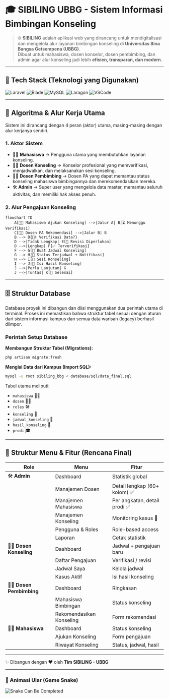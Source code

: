 # 🎓 SIBILING UBBG - Sistem Informasi Bimbingan Konseling

> 🌐 **SIBILING** adalah aplikasi web yang dirancang untuk mendigitalisasi dan mengelola alur layanan bimbingan konseling di **Universitas Bina Bangsa Getsempena (UBBG)**.  
> Dibuat untuk mahasiswa, dosen konselor, dosen pembimbing, dan admin agar alur konseling jadi lebih **efisien, transparan, dan modern**.

---

## 🚀 Tech Stack (Teknologi yang Digunakan)
![Laravel](https://img.shields.io/badge/Laravel-11-red?style=for-the-badge&logo=laravel)
![Blade](https://img.shields.io/badge/Frontend-Blade%20%2B%20Tailwind%20%2B%20Alpine-blue?style=for-the-badge&logo=tailwindcss)
![MySQL](https://img.shields.io/badge/Database-MySQL-orange?style=for-the-badge&logo=mysql)
![Laragon](https://img.shields.io/badge/Local-Laragon-green?style=for-the-badge)
![VSCode](https://img.shields.io/badge/Editor-VSCode-blue?style=for-the-badge&logo=visualstudiocode)

---

## 🧩 Algoritma & Alur Kerja Utama
Sistem ini dirancang dengan 4 peran (aktor) utama, masing-masing dengan alur kerjanya sendiri.

### 1. Aktor Sistem
- 🧑‍🎓 **Mahasiswa** → Pengguna utama yang membutuhkan layanan konseling.
- 👩‍⚕️ **Dosen Konseling** → Konselor profesional yang memverifikasi, menjadwalkan, dan melaksanakan sesi konseling.
- 👨‍🏫 **Dosen Pembimbing** → Dosen PA yang dapat memantau status konseling mahasiswa bimbingannya dan merekomendasikan mereka.
- 🛠️ **Admin** → Super user yang mengelola data master, memantau seluruh aktivitas, dan memiliki hak akses penuh.

### 2. Alur Pengajuan Konseling

```mermaid
flowchart TD
    A[🧑‍🎓 Mahasiswa Ajukan Konseling] -->|Jalur A| B[⏳ Menunggu Verifikasi]
    C[👨‍🏫 Dosen PA Rekomendasi] -->|Jalur B| B
    B --> D{👩‍⚕️ Verifikasi Data?}
    D -->|Tidak Lengkap| E[🔁 Revisi Diperlukan]
    D -->|Lengkap| F[✅ Terverifikasi]
    F --> G[📅 Buat Jadwal Konseling]
    G --> H[📌 Status Terjadwal + Notifikasi]
    H --> I[💬 Sesi Konseling]
    I --> J[📝 Isi Hasil Konseling]
    J -->|Perlu Lanjutan| G
    J -->|Tuntas| K[🏁 Selesai]
```

---

## 🗄️ Struktur Database
Database proyek ini dibangun dan diisi menggunakan dua perintah utama di terminal. Proses ini memastikan bahwa struktur tabel sesuai dengan aturan dari sistem informasi kampus dan semua data warisan (legacy) berhasil diimpor.

### Perintah Setup Database
**Membangun Struktur Tabel (Migrations):**
```bash
php artisan migrate:fresh
```

**Mengisi Data dari Kampus (Import SQL):**
```bash
mysql -u root sibiling_bbg < database/sql/data_final.sql
```

Tabel utama meliputi:  
- `mahasiswa` 🧑‍🎓  
- `dosen` 👨‍🏫  
- `roles` 🛠️  
- `konseling` 📑  
- `jadwal_konseling` 📅  
- `hasil_konseling` 📝  
- `prodi` 🎓  

---

## 📑 Struktur Menu & Fitur (Rencana Final)

| Role | Menu | Fitur |
|------|------|-------|
| 🛠️ **Admin** | Dashboard | Statistik global |
| | Manajemen Dosen | Detail lengkap (60+ kolom) ✅ |
| | Manajemen Mahasiswa | Per angkatan, detail prodi ✅ |
| | Manajemen Konseling | Monitoring kasus 🚧 |
| | Pengguna & Roles | Role-based access |
| | Laporan | Cetak statistik |
| 👩‍⚕️ **Dosen Konseling** | Dashboard | Jadwal + pengajuan baru |
| | Daftar Pengajuan | Verifikasi / revisi |
| | Jadwal Saya | Kelola jadwal |
| | Kasus Aktif | Isi hasil konseling |
| 👨‍🏫 **Dosen Pembimbing** | Dashboard | Ringkasan |
| | Mahasiswa Bimbingan | Status konseling |
| | Rekomendasikan Konseling | Form rekomendasi |
| 🧑‍🎓 **Mahasiswa** | Dashboard | Status konseling |
| | Ajukan Konseling | Form pengajuan |
| | Riwayat Konseling | Status, jadwal, hasil |

---

✨ Dibangun dengan ❤️ oleh **Tim SIBILING - UBBG**

---

### 🐍 Animasi Ular (Game Snake)
![Snake Can Be Completed](https://upload.wikimedia.org/wikipedia/commons/f/f8/Snake_can_be_completed.gif)

